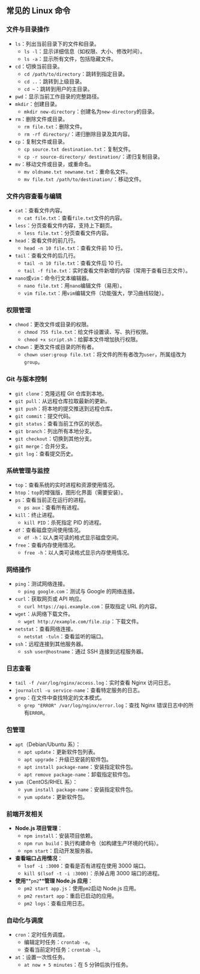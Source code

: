 ## 常见的 Linux 命令

### **文件与目录操作**

- `ls`：列出当前目录下的文件和目录。
  - `ls -l`：显示详细信息（如权限、大小、修改时间）。
  - `ls -a`：显示所有文件，包括隐藏文件。
- `cd`：切换当前目录。
  - `cd /path/to/directory`：跳转到指定目录。
  - `cd ..`：跳转到上级目录。
  - `cd ~`：跳转到用户的主目录。
- `pwd`：显示当前工作目录的完整路径。
- `mkdir`：创建目录。
  - `mkdir new-directory`：创建名为`new-directory`的目录。
- `rm`：删除文件或目录。
  - `rm file.txt`：删除文件。
  - `rm -rf directory/`：递归删除目录及其内容。
- `cp`：复制文件或目录。
  - `cp source.txt destination.txt`：复制文件。
  - `cp -r source-directory/ destination/`：递归复制目录。
- `mv`：移动文件或目录，或重命名。
  - `mv oldname.txt newname.txt`：重命名文件。
  - `mv file.txt /path/to/destination/`：移动文件。

### **文件内容查看与编辑**

- `cat`：查看文件内容。
  - `cat file.txt`：查看`file.txt`文件的内容。
- `less`：分页查看文件内容，支持上下翻页。
  - `less file.txt`：分页查看文件内容。
- `head`：查看文件的前几行。
  - `head -n 10 file.txt`：查看文件前 10 行。
- `tail`：查看文件的后几行。
  - `tail -n 10 file.txt`：查看文件后 10 行。
  - `tail -f file.txt`：实时查看文件新增的内容（常用于查看日志文件）。
- `nano`或`vim`：命令行文本编辑器。
  - `nano file.txt`：用`nano`编辑文件（易用）。
  - `vim file.txt`：用`vim`编辑文件（功能强大，学习曲线较陡）。

### **权限管理**

- `chmod`：更改文件或目录的权限。
  - `chmod 755 file.txt`：给文件设置读、写、执行权限。
  - `chmod +x script.sh`：给脚本文件增加执行权限。
- `chown`：更改文件或目录的所有者。
  - `chown user:group file.txt`：将文件的所有者改为`user`，所属组改为`group`。

### **Git 与版本控制**

- `git clone`：克隆远程 Git 仓库到本地。
- `git pull`：从远程仓库拉取最新的更新。
- `git push`：将本地的提交推送到远程仓库。
- `git commit`：提交代码。
- `git status`：查看当前工作区的状态。
- `git branch`：列出所有本地分支。
- `git checkout`：切换到其他分支。
- `git merge`：合并分支。
- `git log`：查看提交历史。

### **系统管理与监控**

- `top`：查看系统的实时进程和资源使用情况。
- `htop`：`top`的增强版，图形化界面（需要安装）。
- `ps`：查看当前正在运行的进程。
  - `ps aux`：查看所有进程。
- `kill`：终止进程。
  - `kill PID`：杀死指定 PID 的进程。
- `df`：查看磁盘空间使用情况。
  - `df -h`：以人类可读的格式显示磁盘空间。
- `free`：查看内存使用情况。
  - `free -h`：以人类可读格式显示内存使用情况。

### **网络操作**

- `ping`：测试网络连接。
  - `ping google.com`：测试与 Google 的网络连接。
- `curl`：获取网页或 API 响应。
  - `curl https://api.example.com`：获取指定 URL 的内容。
- `wget`：从网络下载文件。
  - `wget http://example.com/file.zip`：下载文件。
- `netstat`：查看网络连接。
  - `netstat -tuln`：查看监听的端口。
- `ssh`：远程连接到其他服务器。
  - `ssh user@hostname`：通过 SSH 连接到远程服务器。

### **日志查看**

- `tail -f /var/log/nginx/access.log`：实时查看 Nginx 访问日志。
- `journalctl -u service-name`：查看特定服务的日志。
- `grep`：在文件中查找特定的文本模式。
  - `grep "ERROR" /var/log/nginx/error.log`：查找 Nginx 错误日志中的所有`ERROR`。

### **包管理**

- `apt`（Debian/Ubuntu 系）：
  - `apt update`：更新软件包列表。
  - `apt upgrade`：升级已安装的软件包。
  - `apt install package-name`：安装指定软件包。
  - `apt remove package-name`：卸载指定软件包。
- `yum`（CentOS/RHEL 系）：
  - `yum install package-name`：安装指定软件包。
  - `yum update`：更新软件包。

### **前端开发相关**

- **Node.js 项目管理**：
  - `npm install`：安装项目依赖。
  - `npm run build`：执行构建命令（如构建生产环境的代码）。
  - `npm start`：启动开发服务器。
- **查看端口占用情况**：
  - `lsof -i :3000`：查看是否有进程在使用 3000 端口。
  - `kill $(lsof -t -i :3000)`：杀掉占用 3000 端口的进程。
- **使用**\*\*`pm2`\*\***管理 Node.js 应用**：
  - `pm2 start app.js`：使用`pm2`启动 Node.js 应用。
  - `pm2 restart app`：重启已启动的应用。
  - `pm2 logs`：查看应用日志。

### **自动化与调度**

- `cron`：定时任务调度。
  - 编辑定时任务：`crontab -e`。
  - 查看当前定时任务：`crontab -l`。
- `at`：设置一次性任务。
  - `at now + 5 minutes`：在 5 分钟后执行任务。
